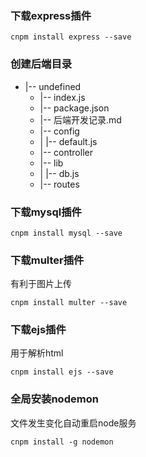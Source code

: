### 下载express插件
```
cnpm install express --save
```

### 创建后端目录
* |-- undefined
   * |-- index.js
   * |-- package.json
   * |-- 后端开发记录.md
   * |-- config
   * |   |-- default.js
   * |-- controller
   * |-- lib
   * |   |-- db.js
   * |-- routes


### 下载mysql插件
```
cnpm install mysql --save
```

### 下载multer插件
有利于图片上传
```
cnpm install multer --save
```

### 下载ejs插件
用于解析html
```
cnpm install ejs --save
```

### 全局安装nodemon 
文件发生变化自动重启node服务
```
cnpm install -g nodemon
```
